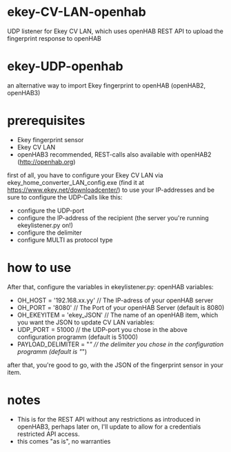 # ekey-CV-LAN-openhab
UDP listener for Ekey CV LAN, which uses openHAB REST API to upload the fingerprint response to openHAB
# ekey-UDP-openhab
an alternative way to import Ekey fingerprint to openHAB (openHAB2, openHAB3)
# prerequisites
* Ekey fingerprint sensor
* Ekey CV LAN 
* openHAB3 recommended, REST-calls also available with openHAB2 (http://openhab.org)

first of all, you have to configure your Ekey CV LAN via ekey_home_converter_LAN_config.exe (find it at https://www.ekey.net/downloadcenter/) to use your IP-addresses and be sure to configure the UDP-Calls like this:
* configure the UDP-port
* configure the IP-address of the recipient (the server you're running ekeylistener.py on!)
* configure the delimiter
* configure MULTI as protocol type
# how to use
After that, configure the variables in ekeylistener.py:
openHAB variables:
* OH_HOST = '192.168.xx.yy' // The IP-adress of your openHAB server
* OH_PORT = '8080' // The Port of your openHAB Server (default is 8080)
* OH_EKEYITEM = 'ekey_JSON' // The name of an openHAB item, which you want the JSON to update
CV LAN variables:
* UDP_PORT = 51000 // the UDP-port you chose in the above configuration programm (default is 51000)
* PAYLOAD_DELIMITER = "_" // the delimiter you chose in the configuration programm (default is "_")

after that, you're good to go, with the JSON of the fingerprint sensor in your item.

# notes
* This is for the REST API without any restrictions as introduced in openHAB3, perhaps later on, I'll update to allow for a credentials restricted API access.
* this comes "as is", no warranties
